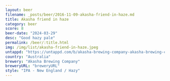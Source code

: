 ```yaml
---
layout: beer
filename: _posts/beer/2016-11-09-akasha-friend-in-haze.md
title: Akasha friend in haze
category: beer
score: 8
beer-date: "2024-03-29"
desc: "Good hazy pale"
permalink: /beer/:title.html
img: /img/list/akasha-friend-in-haze.jpeg
untappd: "https://untappd.com/b/akasha-brewing-company-akasha-brewing-company-friend-in-haze-hazy-ipa/5552235"
country: "Australia"
brewery: "Akasha Brewing Company"
breweryURL: "breweryURL"
style: "IPA - New England / Hazy"
---
```

